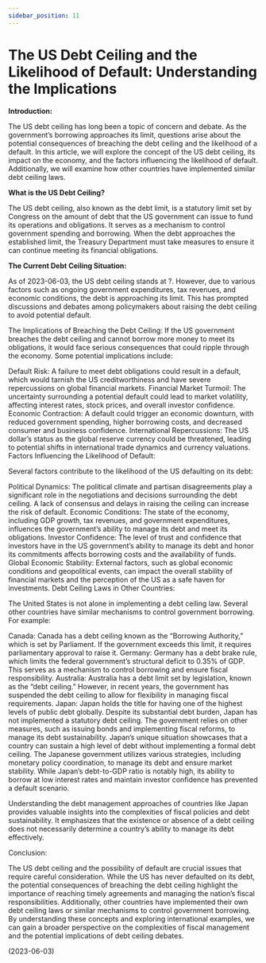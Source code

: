 ```yaml
---
sidebar_position: 11
---
```


# The US Debt Ceiling and the Likelihood of Default: Understanding the Implications

**Introduction:**

The US debt ceiling has long been a topic of concern and debate. As the government’s borrowing approaches its limit, questions arise about the potential consequences of breaching the debt ceiling and the likelihood of a default. In this article, we will explore the concept of the US debt ceiling, its impact on the economy, and the factors influencing the likelihood of default. Additionally, we will examine how other countries have implemented similar debt ceiling laws.

**What is the US Debt Ceiling?**

The US debt ceiling, also known as the debt limit, is a statutory limit set by Congress on the amount of debt that the US government can issue to fund its operations and obligations. It serves as a mechanism to control government spending and borrowing. When the debt approaches the established limit, the Treasury Department must take measures to ensure it can continue meeting its financial obligations.

**The Current Debt Ceiling Situation:**

As of 2023-06-03, the US debt ceiling stands at ?. However, due to various factors such as ongoing government expenditures, tax revenues, and economic conditions, the debt is approaching its limit. This has prompted discussions and debates among policymakers about raising the debt ceiling to avoid potential default.

The Implications of Breaching the Debt Ceiling:
If the US government breaches the debt ceiling and cannot borrow more money to meet its obligations, it would face serious consequences that could ripple through the economy. Some potential implications include:

Default Risk: A failure to meet debt obligations could result in a default, which would tarnish the US creditworthiness and have severe repercussions on global financial markets.
Financial Market Turmoil: The uncertainty surrounding a potential default could lead to market volatility, affecting interest rates, stock prices, and overall investor confidence.
Economic Contraction: A default could trigger an economic downturn, with reduced government spending, higher borrowing costs, and decreased consumer and business confidence.
International Repercussions: The US dollar’s status as the global reserve currency could be threatened, leading to potential shifts in international trade dynamics and currency valuations.
Factors Influencing the Likelihood of Default:

Several factors contribute to the likelihood of the US defaulting on its debt:

Political Dynamics: The political climate and partisan disagreements play a significant role in the negotiations and decisions surrounding the debt ceiling. A lack of consensus and delays in raising the ceiling can increase the risk of default.
Economic Conditions: The state of the economy, including GDP growth, tax revenues, and government expenditures, influences the government’s ability to manage its debt and meet its obligations.
Investor Confidence: The level of trust and confidence that investors have in the US government’s ability to manage its debt and honor its commitments affects borrowing costs and the availability of funds.
Global Economic Stability: External factors, such as global economic conditions and geopolitical events, can impact the overall stability of financial markets and the perception of the US as a safe haven for investments.
Debt Ceiling Laws in Other Countries:

The United States is not alone in implementing a debt ceiling law. Several other countries have similar mechanisms to control government borrowing. For example:

Canada: Canada has a debt ceiling known as the “Borrowing Authority,” which is set by Parliament. If the government exceeds this limit, it requires parliamentary approval to raise it.
Germany: Germany has a debt brake rule, which limits the federal government’s structural deficit to 0.35% of GDP. This serves as a mechanism to control borrowing and ensure fiscal responsibility.
Australia: Australia has a debt limit set by legislation, known as the “debt ceiling.” However, in recent years, the government has suspended the debt ceiling to allow for flexibility in managing fiscal requirements.
Japan: Japan holds the title for having one of the highest levels of public debt globally. Despite its substantial debt burden, Japan has not implemented a statutory debt ceiling. The government relies on other measures, such as issuing bonds and implementing fiscal reforms, to manage its debt sustainability.
Japan’s unique situation showcases that a country can sustain a high level of debt without implementing a formal debt ceiling. The Japanese government utilizes various strategies, including monetary policy coordination, to manage its debt and ensure market stability. While Japan’s debt-to-GDP ratio is notably high, its ability to borrow at low interest rates and maintain investor confidence has prevented a default scenario.

Understanding the debt management approaches of countries like Japan provides valuable insights into the complexities of fiscal policies and debt sustainability. It emphasizes that the existence or absence of a debt ceiling does not necessarily determine a country’s ability to manage its debt effectively.

Conclusion:

The US debt ceiling and the possibility of default are crucial issues that require careful consideration. While the US has never defaulted on its debt, the potential consequences of breaching the debt ceiling highlight the importance of reaching timely agreements and managing the nation’s fiscal responsibilities. Additionally, other countries have implemented their own debt ceiling laws or similar mechanisms to control government borrowing. By understanding these concepts and exploring international examples, we can gain a broader perspective on the complexities of fiscal management and the potential implications of debt ceiling debates.

(2023-06-03)
